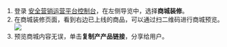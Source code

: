 1. 登录 [安全营销运营平台控制台](https://console.cloud.tencent.com/smop/inventory/commodity_pool)，在左侧导览中，选择**商城装修**。
2. 在商城装修页面，看到右边已上线的商品，可以通过扫二维码进行商城预览。
![](https://qcloudimg.tencent-cloud.cn/raw/4968853376441ab170577f8bf92899e1.png)
3. 预览商城内容无误，单击**复制产产品链接**，分享给用户。
